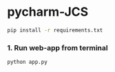 # pycharm-JCS

```bash
pip install -r requirements.txt
```
### 1. Run web-app from terminal
```bash
python app.py
```
